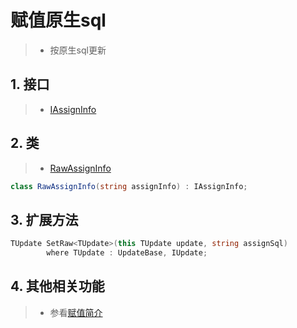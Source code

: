# 赋值原生sql
>* 按原生sql更新

## 1. 接口
>* [IAssignInfo](xref:ShadowSql.Assigns.IAssignInfo)

## 2. 类
>* [RawAssignInfo](xref:ShadowSql.Assigns.RawAssignInfo)
~~~csharp
class RawAssignInfo(string assignInfo) : IAssignInfo;
~~~

## 3. 扩展方法
~~~csharp
TUpdate SetRaw<TUpdate>(this TUpdate update, string assignSql)
        where TUpdate : UpdateBase, IUpdate;
~~~

## 4. 其他相关功能
>* 参看[赋值简介](../assign/index.md)